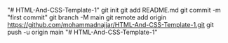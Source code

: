 "# HTML-And-CSS-Template-1"  git init git add README.md git commit -m "first commit" git branch -M main git remote add origin https://github.com/mohammadnajjar/HTML-And-CSS-Template-1.git git push -u origin main
"# HTML-And-CSS-Template-1" 

